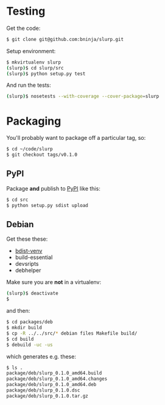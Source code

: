 Testing
=======

Get the code:

```bash
$ git clone git@github.com:bninja/slurp.git
```
    
Setup environment:

```bash
$ mkvirtualenv slurp
(slurp)$ cd slurp/src
(slurp)$ python setup.py test
```
    
And run the tests:

```bash
(slurp)$ nosetests --with-coverage --cover-package=slurp
```

Packaging
=========

You'll probably want to package off a particular tag, so:

```bash
$ cd ~/code/slurp
$ git checkout tags/v0.1.0
```

PyPI
----

Package **and** publish to [PyPI](https://pypi.python.org/pypi/) like this:

```bash
$ cd src
$ python setup.py sdist upload
```

Debian
------

Get these these:

- [bdist-venv](https://github.com/bninja/bdist-venv2)
- build-essential
- devsripts
- debhelper

Make sure you are **not** in a virtualenv:

```bash
(slurp)$ deactivate
$ 
```

and then:

```bash
$ cd packages/deb
$ mkdir build
$ cp -R ../../src/* debian files Makefile build/
$ cd build
$ debuild -uc -us 
```

which generates e.g. these:
    
```bash
$ ls .
package/deb/slurp_0.1.0_amd64.build
package/deb/slurp_0.1.0_amd64.changes
package/deb/slurp_0.1.0_amd64.deb
package/deb/slurp_0.1.0.dsc
package/deb/slurp_0.1.0.tar.gz
```
